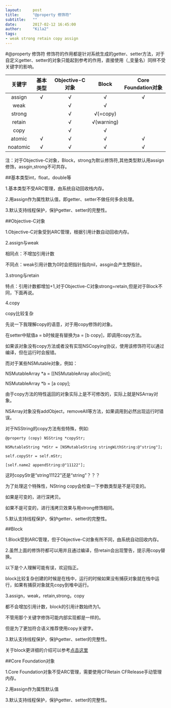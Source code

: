 ```yaml
---
layout:     post
title:      "@property 修饰符"
subtitle:   ""
date:       2017-02-12 16:45:00
author:     "Kila2"
tags:
- weak strong retain copy assign
---
```

#@property 修饰符
修饰符的作用都是针对系统生成的getter、setter方法，对于自定义getter、setter的对象只能起到参考的作用，直接使用（_变量名）同样不受关键字的影响。

|关键字          | 基本类型        | Objective-C对象  | Block          |Core Foundation对象 |
|:-------------:|:--------------:|:---------------:|:--------------:|:-----------------:|
| assign        | √              |  √              |  √             | √                 |
| weak          |                |  √              |  √             |                   |         
| strong        |                |  √              |  √(=copy)      |                   |               
| retain        |                |  √              |  √(warning)    |                   |               
| copy          |                |  √              |  √             |                   |               
| atomic        | √              |  √              |  √             | √                 |               
| noatomic      | √              |  √              |  √             | √                 |   

注：对于Objective-C对象，Block，strong为默认修饰符,其他类型默认用assign修饰，assgin,strong不可共存。

##基本类型int，float，double等

1.基本类型不受ARC管理，由系统自动回收栈内存。

2.用assign作为属性默认值，即getter、setter不做任何多余处理。

3.默认支持线程保护，保护getter、setter的完整性。

##Objective-C对象

1.Objective-C对象受到ARC管理，根据引用计数自动回收内存。

2.assign与weak

相同点：不增加引用计数

不同点：weak引用计数为0时会把指针指向nil，assgin会产生野指针。

3.strong与retain

特点：引用计数都增加+1,对于Objective-C对象strong=retain,但是对于Block不同，下面再说。

4.copy

copy比较复杂

先说一下我理解copy的语意，对于用copy修饰的对象。

在setter中赋值a = b时候是有替换为a = [b copy]，即调用copy方法。

如果该对象没有copy方法或者没有实现NSCopying协议，使用该修饰符可以通过编译，但在运行时会报错。

而对于某些NSMutable对象，例如：

NSMutableArray *a = [[NSMutableArray alloc]init];

NSMutableArray *b = [a copy];

由于copy方法的特性返回的对象实际上是不可修改的，实际上就是NSArray对象。

NSArray对象没有addObject，removeAll等方法，如果调用到必然出现运行时错误。

对于NSString的copy方法有些特殊，例如:
```
@property (copy) NSString *copyStr;

NSMutableString *mStr = [NSMutableString stringWithString:@"string"];

self.copyStr = self.mStr;

[self.name2 appendString:@"11122"];
```

这时copyStr是“string11122”还是“string”？？？

为了处理这个特殊性，NString copy会检查一下参数类型是不是可变的。

如果是可变的，进行深拷贝。

如果不是可变的，进行浅拷贝效果与用strong修饰相同。

5.默认支持线程保护，保护getter、setter的完整性。

##Block

1.Block受到ARC管理，但于Objective-C对象有所不同，由系统自动回收内存。

2.虽然上面的修饰符都可以用并且通过编译，但retain会出现警告，提示用copy替换。

以下是个人理解可能有误，欢迎指正。

block比较复杂创建的时候是在栈中，运行的时候如果没有捕获对象就在栈中运行，如果有捕获对象就先copy到堆中运行。

3.assign，weak，retain,strong，copy

都不会增加引用计数，block的引用计数始终为1。

不管用那个关键字修饰可能内部实现都是一样的。

但是为了更加符合语义推荐使用copy关键字。

3.默认支持线程保护，保护getter、setter的完整性。

关于block更详细的介绍可以参考[点击这里](http://tanqisen.github.io/blog/2013/04/19/gcd-block-cycle-retain/)

##Core Foundation对象

1.Core Foundation对象不受ARC管理，需要使用CFRetain CFRelease手动管理内存。

2.用assign作为属性默认值

3.默认支持线程保护，保护getter、setter的完整性。

